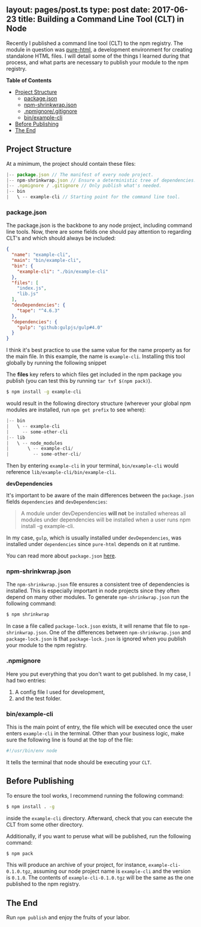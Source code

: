 layout: pages/post.ts
type: post
date: 2017-06-23
title: Building a Command Line Tool (CLT) in Node
---

Recently I published a command line tool (CLT) to the npm registry. The module in question was [pure-html](https://github.com/samiralajmovic/pure-html/tree/master), a development environment for creating standalone HTML files. I will detail some of the things I learned during that process, and what parts are necessary to publish your module to the npm registry.

<!-- START doctoc generated TOC please keep comment here to allow auto update -->
<!-- DON'T EDIT THIS SECTION, INSTEAD RE-RUN doctoc TO UPDATE -->
**Table of Contents**

- [Project Structure](#project-structure)
  - [package.json](#packagejson)
  - [npm-shrinkwrap.json](#npm-shrinkwrapjson)
  - [.npmignore/.gitignore](#npmignore/gitignore)
  - [bin/example-cli](#binexample-cli)
- [Before Publishing](#before-publishing)
- [The End](#the-end)

<!-- END doctoc generated TOC please keep comment here to allow auto update -->

## Project Structure

At a minimum, the project should contain these files:
```js
|-- package.json // The manifest of every node project.
|-- npm-shrinkwrap.json // Ensure a deterministic tree of dependencies.
|-- .npmignore / .gitignore // Only publish what's needed.
|-- bin
|   \ -- example-cli // Starting point for the command line tool.
```

### package.json

The package.json is the backbone to any node project, including command line tools. Now, there are some fields one should pay attention to regarding CLT's and which should always be included:

```json
{
  "name": "example-cli",
  "main": "bin/example-cli",
  "bin": {
    "example-cli": "./bin/example-cli"
  },
  "files": [
    "index.js",
    "lib.js"
  ],
  "devDependencies": {
    "tape": "^4.6.3"
  },
  "dependencies": {
    "gulp": "github:gulpjs/gulp#4.0"
  }
}
```

I think it's best practice to use the same value for the name property as for the main file. In this example, the name is `example-cli`. Installing this tool globally by running the following snippet

The **files** key refers to which files get included in the npm package you publish (you can test this by running `tar tvf $(npm pack)`).

```bash
$ npm install -g example-cli
```

would result in the following directory structure (wherever your global npm modules are installed, run `npm get prefix` to see where):

```js
|-- bin
|   \ -- example-cli
|     -- some-other-cli
|-- lib
|   \ -- node_modules
|       \ -- example-cli/
|         -- some-other-cli/
```

Then by entering `example-cli` in your terminal, `bin/example-cli` would reference `lib/example-cli/bin/example-cli`.

**devDependencies**

It's important to be aware of the main differences between the `package.json` fields `dependencies` and `devDependencies`:

> A module under devDependencies **will not** be installed whereas all modules under dependencies will be installed when a user runs npm install -g example-cli.

In my case, `gulp`, which is usually installed under `devDependencies`, was installed under `dependencies` since `pure-html` depends on it at runtime.

You can read more about `package.json` [here](https://docs.npmjs.com/files/package.json).

### npm-shrinkwrap.json

The `npm-shrinkwrap.json` file ensures a consistent tree of dependencies is installed. This is especially important in node projects since they often depend on many other modules. To generate `npm-shrinkwrap.json` run the following command:

```sh
$ npm shrinkwrap
```

In case a file called `package-lock.json` exists, it will rename that file to `npm-shrinkwrap.json`. One of the differences between `npm-shrinkwrap.json` and `package-lock.json` is that `package-lock.json` is ignored when you publish your module to the npm registry.

### .npmignore

Here you put everything that you don't want to get published. In my case, I had two entries:

1. A config file I used for development,
2. and the test folder.

### bin/example-cli

This is the main point of entry, the file which will be executed once the user enters `example-cli` in the terminal. Other than your business logic, make sure the following line is found at the top of the file:

```js
#!/usr/bin/env node
```

It tells the terminal that node should be executing your `CLT`.

## Before Publishing

To ensure the tool works, I recommend running the following command:

```bash
$ npm install . -g
```

inside the `example-cli` directory. Afterward, check that you can execute the CLT from some other directory.

Additionally, if you want to peruse what will be published, run the following command:

```bash
$ npm pack
```

This will produce an archive of your project, for instance, `example-cli-0.1.0.tgz`, assuming our node project name is `example-cli` and the version is `0.1.0`. The contents of `example-cli-0.1.0.tgz` will be the same as the one published to the npm registry.

## The End

Run `npm publish` and enjoy the fruits of your labor.

